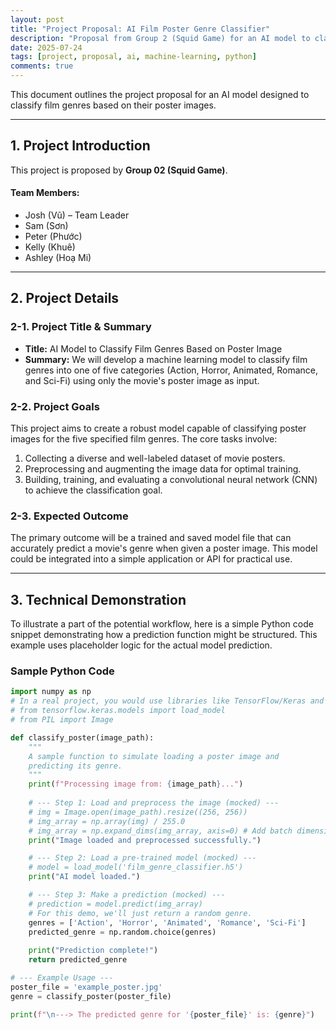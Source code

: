 ```yaml
---
layout: post
title: "Project Proposal: AI Film Poster Genre Classifier"
description: "Proposal from Group 2 (Squid Game) for an AI model to classify movie genres from posters."
date: 2025-07-24
tags: [project, proposal, ai, machine-learning, python]
comments: true
---
```


This document outlines the project proposal for an AI model designed to classify film genres based on their poster images.

---

## 1. Project Introduction

This project is proposed by **Group 02 (Squid Game)**.

#### Team Members:
*   Josh (Vũ) – Team Leader
*   Sam (Sơn)
*   Peter (Phước)
*   Kelly (Khuê)
*   Ashley (Hoạ Mi)

---

## 2. Project Details

### 2-1. Project Title & Summary
*   **Title:** AI Model to Classify Film Genres Based on Poster Image
*   **Summary:** We will develop a machine learning model to classify film genres into one of five categories (Action, Horror, Animated, Romance, and Sci-Fi) using only the movie's poster image as input.

### 2-2. Project Goals
This project aims to create a robust model capable of classifying poster images for the five specified film genres. The core tasks involve:
1.  Collecting a diverse and well-labeled dataset of movie posters.
2.  Preprocessing and augmenting the image data for optimal training.
3.  Building, training, and evaluating a convolutional neural network (CNN) to achieve the classification goal.

### 2-3. Expected Outcome
The primary outcome will be a trained and saved model file that can accurately predict a movie's genre when given a poster image. This model could be integrated into a simple application or API for practical use.

---

## 3. Technical Demonstration

To illustrate a part of the potential workflow, here is a simple Python code snippet demonstrating how a prediction function might be structured. This example uses placeholder logic for the actual model prediction.

### Sample Python Code

```python
import numpy as np
# In a real project, you would use libraries like TensorFlow/Keras and Pillow
# from tensorflow.keras.models import load_model
# from PIL import Image

def classify_poster(image_path):
    """
    A sample function to simulate loading a poster image and
    predicting its genre.
    """
    print(f"Processing image from: {image_path}...")
    
    # --- Step 1: Load and preprocess the image (mocked) ---
    # img = Image.open(image_path).resize((256, 256))
    # img_array = np.array(img) / 255.0
    # img_array = np.expand_dims(img_array, axis=0) # Add batch dimension
    print("Image loaded and preprocessed successfully.")

    # --- Step 2: Load a pre-trained model (mocked) ---
    # model = load_model('film_genre_classifier.h5')
    print("AI model loaded.")

    # --- Step 3: Make a prediction (mocked) ---
    # prediction = model.predict(img_array)
    # For this demo, we'll just return a random genre.
    genres = ['Action', 'Horror', 'Animated', 'Romance', 'Sci-Fi']
    predicted_genre = np.random.choice(genres)
    
    print("Prediction complete!")
    return predicted_genre

# --- Example Usage ---
poster_file = 'example_poster.jpg'
genre = classify_poster(poster_file)

print(f"\n---> The predicted genre for '{poster_file}' is: {genre}")
```
